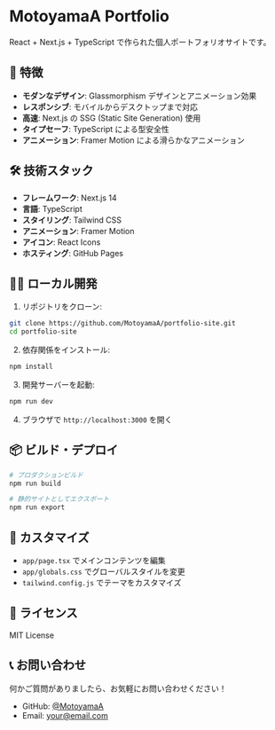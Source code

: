 # MotoyamaA Portfolio

React + Next.js + TypeScript で作られた個人ポートフォリオサイトです。

## 🚀 特徴

- **モダンなデザイン**: Glassmorphism デザインとアニメーション効果
- **レスポンシブ**: モバイルからデスクトップまで対応
- **高速**: Next.js の SSG (Static Site Generation) 使用
- **タイプセーフ**: TypeScript による型安全性
- **アニメーション**: Framer Motion による滑らかなアニメーション

## 🛠 技術スタック

- **フレームワーク**: Next.js 14
- **言語**: TypeScript
- **スタイリング**: Tailwind CSS
- **アニメーション**: Framer Motion
- **アイコン**: React Icons
- **ホスティング**: GitHub Pages

## 🏃‍♂️ ローカル開発

1. リポジトリをクローン:
```bash
git clone https://github.com/MotoyamaA/portfolio-site.git
cd portfolio-site
```

2. 依存関係をインストール:
```bash
npm install
```

3. 開発サーバーを起動:
```bash
npm run dev
```

4. ブラウザで `http://localhost:3000` を開く

## 📦 ビルド・デプロイ

```bash
# プロダクションビルド
npm run build

# 静的サイトとしてエクスポート
npm run export
```

## 🔧 カスタマイズ

- `app/page.tsx` でメインコンテンツを編集
- `app/globals.css` でグローバルスタイルを変更
- `tailwind.config.js` でテーマをカスタマイズ

## 📄 ライセンス

MIT License

## 📞 お問い合わせ

何かご質問がありましたら、お気軽にお問い合わせください！

- GitHub: [@MotoyamaA](https://github.com/MotoyamaA)
- Email: your@email.com